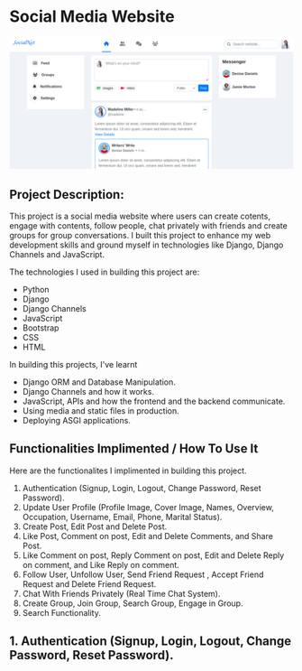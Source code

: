 # Social Media Website

![](/readme-imgs/socialnet3.png)

## Project Description:
This project is a social media website where users can create cotents, engage with contents, follow people, chat privately with friends and create groups for group conversations.
I built this project to enhance my web development skills and ground myself in technologies like Django, Django Channels and JavaScript.

The technologies I used in building this project are:
- Python
- Django
- Django Channels
- JavaScript
- Bootstrap
- CSS
- HTML

In building this projects, I've learnt
- Django ORM and Database Manipulation.
- Django Channels and how it works.
- JavaScript, APIs and how the frontend and the backend communicate.
- Using media and static files in production.
- Deploying ASGI applications.

## Functionalities Implimented / How To Use It
Here are the functionalites I implimented in building this project.
1. Authentication (Signup, Login, Logout, Change Password, Reset Password).
2. Update User Profile (Profile Image, Cover Image, Names, Overview, Occupation, Username, Email, Phone, Marital Status).
3. Create Post, Edit Post and Delete Post.
4. Like Post, Comment on post, Edit and Delete Comments, and Share Post.
5. Like Comment on post, Reply Comment on post, Edit and Delete Reply on comment, and Like Reply on comment.
6. Follow User, Unfollow User, Send Friend Request , Accept Friend Request and Delete Friend Request.
7. Chat With Friends Privately (Real Time Chat System).
8. Create Group, Join Group, Search Group, Engage in Group.
9. Search Functionality.

## 1. Authentication (Signup, Login, Logout, Change Password, Reset Password).
